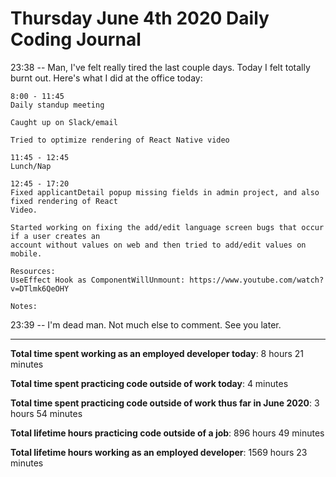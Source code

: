 # Thursday June 4th 2020 Daily Coding Journal

23:38 -- Man, I've felt really tired the last couple days. Today I felt totally burnt out. Here's what I did at the office today:

```
8:00 - 11:45
Daily standup meeting

Caught up on Slack/email

Tried to optimize rendering of React Native video

11:45 - 12:45
Lunch/Nap

12:45 - 17:20
Fixed applicantDetail popup missing fields in admin project, and also fixed rendering of React
Video.

Started working on fixing the add/edit language screen bugs that occur if a user creates an
account without values on web and then tried to add/edit values on mobile.

Resources:
UseEffect Hook as ComponentWillUnmount: https://www.youtube.com/watch?v=DTlmk6QeOHY

Notes:
```

23:39 -- I'm dead man. Not much else to comment. See you later.

---

**Total time spent working as an employed developer today**: 8 hours 21 minutes

**Total time spent practicing code outside of work today**: 4 minutes

**Total time spent practicing code outside of work thus far in June 2020**: 3 hours 54 minutes

**Total lifetime hours practicing code outside of a job**: 896 hours 49 minutes

**Total lifetime hours working as an employed developer**: 1569 hours 23 minutes
